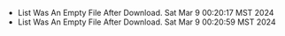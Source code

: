 *  List Was An Empty File After Download. Sat Mar  9 00:20:17 MST 2024
*  List Was An Empty File After Download. Sat Mar  9 00:20:59 MST 2024
